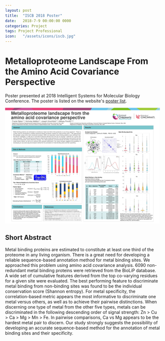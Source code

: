 ```yaml
---
layout: post
title:  "ISCB 2018 Poster"
date:   2018-7-9 00:00:00 0000
categories: Project
tags: Project Professional
icon:   "/assets/icons/iscb.jpg"
---
```


# Metalloproteome Landscape From the Amino Acid Covariance Perspective

Poster presented at 2018 Intelligent Systems for Molecular Biology Conference. The poster is listed on the website's [poster list](https://www.iscb.org/cms_addon/conferences/ismb2018/posters.php). 

[![Showcase Poster](/assets/projects/iscb-2018/metalloproteome-poster.jpg)](https://drive.google.com/file/d/1_S-2Fh1qw-FN0dsjCJrH_xUfx_A8ngAI/view?usp=sharing)

## Short Abstract

Metal binding proteins are estimated to constitute at least one third of the proteome in any living organism. There is a great need for developing a reliable sequence-based annotation method for metal binding sites. We approached this problem using amino acid covariance analysis. 6090 non-redundant metal binding proteins were retrieved from the BioLiP database. A wide set of cumulative features derived from the top co-varying residues for a given site were evaluated. The best performing feature to discriminate metal binding from non-binding sites was found to be the individual conservation score (Shannon entropy). For metal specificity, the correlation-based metric appears the most informative to discriminate one metal versus others, as well as to achieve their pairwise distinctions. When discerning one type of metal from the other five types, metals can be discriminated in the following descending order of signal strength: Zn > Cu > Ca > Mg > Mn > Fe. In pairwise comparisons, Ca vs Mg appears to be the hardest metal pair to discern. Our study strongly suggests the possibility of developing an accurate sequence-based method for the annotation of metal binding sites and their specificity.
